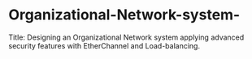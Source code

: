 # Organizational-Network-system-
Title: Designing an Organizational Network system applying advanced security features with EtherChannel and Load-balancing.
